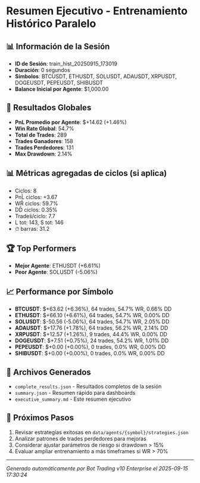 # Resumen Ejecutivo - Entrenamiento Histórico Paralelo

## 📊 Información de la Sesión
- **ID de Sesión**: train_hist_20250915_173019
- **Duración**: 0 segundos
- **Símbolos**: BTCUSDT, ETHUSDT, SOLUSDT, ADAUSDT, XRPUSDT, DOGEUSDT, PEPEUSDT, SHIBUSDT
- **Balance Inicial por Agente**: $1,000.00

## 🎯 Resultados Globales
- **PnL Promedio por Agente**: $+14.62 (+1.46%)
- **Win Rate Global**: 54.7%
- **Total de Trades**: 289
- **Trades Ganadores**: 158
- **Trades Perdedores**: 131
- **Max Drawdown**: 2.14%

## 📊 Métricas agregadas de ciclos (si aplica)
- Ciclos: 8
- PnL̄ ciclos: +3.67
- WR̄ ciclos: 59.7%
- DD̄ ciclos: 0.35%
- Trades̄/ciclo: 7.7
- L tot: 143, S tot: 146
- ⏱̄ barras: 31.2


## 🏆 Top Performers
- **Mejor Agente**: ETHUSDT (+6.61%)
- **Peor Agente**: SOLUSDT (-5.06%)

## 📈 Performance por Símbolo
- **BTCUSDT**: $+63.62 (+6.36%), 64 trades, 54.7% WR, 0.66% DD
- **ETHUSDT**: $+66.10 (+6.61%), 64 trades, 54.7% WR, 0.00% DD
- **SOLUSDT**: $-50.56 (-5.06%), 64 trades, 54.7% WR, 2.05% DD
- **ADAUSDT**: $+17.76 (+1.78%), 64 trades, 56.2% WR, 2.14% DD
- **XRPUSDT**: $+12.57 (+1.26%), 9 trades, 44.4% WR, 0.00% DD
- **DOGEUSDT**: $+7.51 (+0.75%), 24 trades, 54.2% WR, 1.01% DD
- **PEPEUSDT**: $+0.00 (+0.00%), 0 trades, 0.0% WR, 0.00% DD
- **SHIBUSDT**: $+0.00 (+0.00%), 0 trades, 0.0% WR, 0.00% DD

## 📁 Archivos Generados
- `complete_results.json` - Resultados completos de la sesión
- `summary.json` - Resumen rápido para dashboards
- `executive_summary.md` - Este resumen ejecutivo

## 🎯 Próximos Pasos
1. Revisar estrategias exitosas en `data/agents/{symbol}/strategies.json`
2. Analizar patrones de trades perdedores para mejoras
3. Considerar ajustar parámetros de riesgo si drawdown > 15%
4. Evaluar ampliar entrenamiento a más timeframes si WR > 70%

---
*Generado automáticamente por Bot Trading v10 Enterprise el 2025-09-15 17:30:24*
